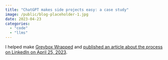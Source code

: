 ```yaml
---
title: "ChatGPT makes side projects easy: a case study"
image: /public/blog-placeholder-1.jpg
date: 2023-04-23
categories:
  - "code"
  - "llms"
---
```


I helped make [Greybox Wrapped](https://github.com/PiechZ/greybox_wrapped) and [published an article about the process on LinkedIn on April 25, 2023](https://www.linkedin.com/pulse/chatgpt-makes-side-projects-easy-case-study-simon-podhajsky).
